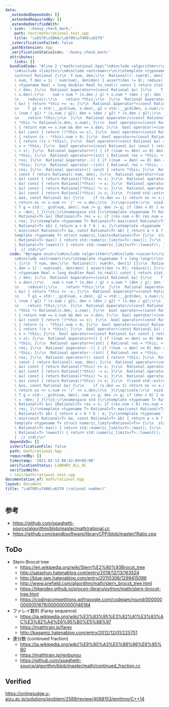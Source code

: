 ```yaml
---
data:
  _extendedDependsOn: []
  _extendedRequiredBy: []
  _extendedVerifiedWith:
  - icon: ':heavy_check_mark:'
    path: test/math/rational.test.cpp
    title: "\u6570\u5B66/\u6709\u7406\u6570"
  _isVerificationFailed: false
  _pathExtension: hpp
  _verificationStatusIcon: ':heavy_check_mark:'
  attributes:
    links: []
  bundledCode: "#line 2 \"math/rational.hpp\"\n#include <algorithm>\r\n#include <cassert>\r\
    \n#include <limits>\r\n#include <ostream>\r\n\r\ntemplate <typename T = long long>\r\
    \nstruct Rational {\r\n  T num, den;\r\n  Rational(): num(0), den(1) {}\r\n  Rational(T\
    \ num, T den = 1) : num(num), den(den) { assert(den != 0); reduce(); }\r\n  template\
    \ <typename Real = long double> Real to_real() const { return static_cast<Real>(num)\
    \ / den; }\r\n  Rational &operator+=(const Rational &x) {\r\n    T g = std::__gcd(den,\
    \ x.den);\r\n    num = num * (x.den / g) + x.num * (den / g); den *= x.den / g;\r\
    \n    reduce();\r\n    return *this;\r\n  }\r\n  Rational &operator-=(const Rational\
    \ &x) { return *this += -x; }\r\n  Rational &operator*=(const Rational &x) {\r\
    \n    T g1 = std::__gcd(num, x.den), g2 = std::__gcd(den, x.num);\r\n    num =\
    \ (num / g1) * (x.num / g2); den = (den / g2) * (x.den / g1);\r\n    reduce();\r\
    \n    return *this;\r\n  }\r\n  Rational &operator/=(const Rational &x) { return\
    \ *this *= Rational(x.den, x.num); }\r\n  bool operator==(const Rational &x) const\
    \ { return num == x.num && den == x.den; }\r\n  bool operator!=(const Rational\
    \ &x) const { return !(*this == x); }\r\n  bool operator<(const Rational &x) const\
    \ { return (x - *this).num > 0; }\r\n  bool operator<=(const Rational &x) const\
    \ { return !(x < *this); }\r\n  bool operator>(const Rational &x) const { return\
    \ x < *this; }\r\n  bool operator>=(const Rational &x) const { return !(*this\
    \ < x); }\r\n  Rational &operator++() { if ((num += den) == 0) den = 1; return\
    \ *this; }\r\n  Rational operator++(int) { Rational res = *this; ++*this; return\
    \ res; }\r\n  Rational &operator--() { if ((num -= den) == 0) den = 1; return\
    \ *this; }\r\n  Rational operator--(int) { Rational res = *this; --*this; return\
    \ res; }\r\n  Rational operator+() const { return *this; }\r\n  Rational operator-()\
    \ const { return Rational(-num, den); }\r\n  Rational operator+(const Rational\
    \ &x) const { return Rational(*this) += x; }\r\n  Rational operator-(const Rational\
    \ &x) const { return Rational(*this) -= x; }\r\n  Rational operator*(const Rational\
    \ &x) const { return Rational(*this) *= x; }\r\n  Rational operator/(const Rational\
    \ &x) const { return Rational(*this) /= x; }\r\n  friend std::ostream &operator<<(std::ostream\
    \ &os, const Rational &x) {\r\n    if (x.den == 1) return os << x.num;\r\n   \
    \ return os << x.num << '/' << x.den;\r\n  }\r\nprivate:\r\n  void reduce() {\
    \ T g = std::__gcd(num, den); num /= g; den /= g; if (den < 0) { num = -num; den\
    \ = -den; } }\r\n};\r\nnamespace std {\r\ntemplate <typename T> Rational<T> abs(const\
    \ Rational<T> &x) {Rational<T> res = x; if (res.num < 0) res.num = -res.num; return\
    \ res; }\r\ntemplate <typename T> Rational<T> max(const Rational<T> &a, const\
    \ Rational<T> &b) { return a < b ? b : a; }\r\ntemplate <typename T> Rational<T>\
    \ min(const Rational<T> &a, const Rational<T> &b) { return a < b ? a : b; }\r\n\
    template <typename T> struct numeric_limits<Rational<T>> {\r\n  static constexpr\
    \ Rational<T> max() { return std::numeric_limits<T>::max(); }\r\n  static constexpr\
    \ Rational<T> lowest() { return std::numeric_limits<T>::lowest(); }\r\n};\r\n\
    }  // std\r\n"
  code: "#pragma once\r\n#include <algorithm>\r\n#include <cassert>\r\n#include <limits>\r\
    \n#include <ostream>\r\n\r\ntemplate <typename T = long long>\r\nstruct Rational\
    \ {\r\n  T num, den;\r\n  Rational(): num(0), den(1) {}\r\n  Rational(T num, T\
    \ den = 1) : num(num), den(den) { assert(den != 0); reduce(); }\r\n  template\
    \ <typename Real = long double> Real to_real() const { return static_cast<Real>(num)\
    \ / den; }\r\n  Rational &operator+=(const Rational &x) {\r\n    T g = std::__gcd(den,\
    \ x.den);\r\n    num = num * (x.den / g) + x.num * (den / g); den *= x.den / g;\r\
    \n    reduce();\r\n    return *this;\r\n  }\r\n  Rational &operator-=(const Rational\
    \ &x) { return *this += -x; }\r\n  Rational &operator*=(const Rational &x) {\r\
    \n    T g1 = std::__gcd(num, x.den), g2 = std::__gcd(den, x.num);\r\n    num =\
    \ (num / g1) * (x.num / g2); den = (den / g2) * (x.den / g1);\r\n    reduce();\r\
    \n    return *this;\r\n  }\r\n  Rational &operator/=(const Rational &x) { return\
    \ *this *= Rational(x.den, x.num); }\r\n  bool operator==(const Rational &x) const\
    \ { return num == x.num && den == x.den; }\r\n  bool operator!=(const Rational\
    \ &x) const { return !(*this == x); }\r\n  bool operator<(const Rational &x) const\
    \ { return (x - *this).num > 0; }\r\n  bool operator<=(const Rational &x) const\
    \ { return !(x < *this); }\r\n  bool operator>(const Rational &x) const { return\
    \ x < *this; }\r\n  bool operator>=(const Rational &x) const { return !(*this\
    \ < x); }\r\n  Rational &operator++() { if ((num += den) == 0) den = 1; return\
    \ *this; }\r\n  Rational operator++(int) { Rational res = *this; ++*this; return\
    \ res; }\r\n  Rational &operator--() { if ((num -= den) == 0) den = 1; return\
    \ *this; }\r\n  Rational operator--(int) { Rational res = *this; --*this; return\
    \ res; }\r\n  Rational operator+() const { return *this; }\r\n  Rational operator-()\
    \ const { return Rational(-num, den); }\r\n  Rational operator+(const Rational\
    \ &x) const { return Rational(*this) += x; }\r\n  Rational operator-(const Rational\
    \ &x) const { return Rational(*this) -= x; }\r\n  Rational operator*(const Rational\
    \ &x) const { return Rational(*this) *= x; }\r\n  Rational operator/(const Rational\
    \ &x) const { return Rational(*this) /= x; }\r\n  friend std::ostream &operator<<(std::ostream\
    \ &os, const Rational &x) {\r\n    if (x.den == 1) return os << x.num;\r\n   \
    \ return os << x.num << '/' << x.den;\r\n  }\r\nprivate:\r\n  void reduce() {\
    \ T g = std::__gcd(num, den); num /= g; den /= g; if (den < 0) { num = -num; den\
    \ = -den; } }\r\n};\r\nnamespace std {\r\ntemplate <typename T> Rational<T> abs(const\
    \ Rational<T> &x) {Rational<T> res = x; if (res.num < 0) res.num = -res.num; return\
    \ res; }\r\ntemplate <typename T> Rational<T> max(const Rational<T> &a, const\
    \ Rational<T> &b) { return a < b ? b : a; }\r\ntemplate <typename T> Rational<T>\
    \ min(const Rational<T> &a, const Rational<T> &b) { return a < b ? a : b; }\r\n\
    template <typename T> struct numeric_limits<Rational<T>> {\r\n  static constexpr\
    \ Rational<T> max() { return std::numeric_limits<T>::max(); }\r\n  static constexpr\
    \ Rational<T> lowest() { return std::numeric_limits<T>::lowest(); }\r\n};\r\n\
    }  // std\r\n"
  dependsOn: []
  isVerificationFile: false
  path: math/rational.hpp
  requiredBy: []
  timestamp: '2021-02-13 06:42:09+09:00'
  verificationStatus: LIBRARY_ALL_AC
  verifiedWith:
  - test/math/rational.test.cpp
documentation_of: math/rational.hpp
layout: document
title: "\u6709\u7406\u6570 (rational number)"
---
```



## 参考

- https://github.com/spaghetti-source/algorithm/blob/master/math/rational.cc
- https://github.com/eandbsoftware/libraryCPP/blob/master/!Ratio.cpp


## ToDo

- Stern-Brocot tree
  - https://en.wikipedia.org/wiki/Stern%E2%80%93Brocot_tree
  - http://satashun.hatenablog.com/entry/2018/12/13/163524
  - http://blue-jam.hatenablog.com/entry/20110306/1299415086
  - http://www.prefield.com/algorithm/math/stern_brocot_tree.html
  - https://tjkendev.github.io/procon-library/python/math/stern-brocot-tree.html
  - https://codingcompetitions.withgoogle.com/codejam/round/0000000000051679/0000000000146184
- ファレイ数列 (Farey sequence)
  - https://ja.wikipedia.org/wiki/%E3%83%95%E3%82%A1%E3%83%AC%E3%82%A4%E6%95%B0%E5%88%97
  - https://mathtrain.jp/farey
  - http://kagamiz.hatenablog.com/entry/2012/12/01/225751
- 連分数 (continued fraction)
  - https://ja.wikipedia.org/wiki/%E9%80%A3%E5%88%86%E6%95%B0
  - https://mathtrain.jp/renbunsu
  - https://github.com/spaghetti-source/algorithm/blob/master/math/continued_fraction.cc


## Verified

https://onlinejudge.u-aizu.ac.jp/solutions/problem/2589/review/4088153/emthrm/C++14

